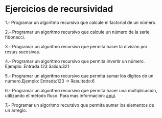 # Ejercicios de recursividad

1.- Programar un algoritmo recursivo que calcule el factorial de un número.

2.- Programar un algoritmo recursivo que calcule un número de la serie fibonacci.

3.- Programar un algoritmo recursivo que permita hacer la división por restas sucesivas.

4.- Programar un algoritmo recursivo que permita invertir un número. Ejemplo: Entrada:123 Salida:321

5.- Programar un algoritmo recursivo que permita sumar los dígitos de un número.Ejemplo: Entrada:123 -> Resultado:6

6.- Programar un algoritmo recursivo que permita hacer una multiplicación, utilizando el método Ruso. Para mas información: [aquí](https://es.wikipedia.org/wiki/Multiplicaci%C3%B3n_por_duplicaci%C3%B3n).

7.- Programar un algoritmo recursivo que permita sumar los elementos de un arreglo.

